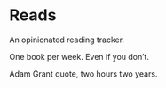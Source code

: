 # Reads

An opinionated reading tracker.

One book per week. Even if you don’t.

Adam Grant quote, two hours two years.
